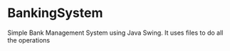 # BankingSystem
Simple Bank Management System using Java Swing. It uses files to do all the operations
